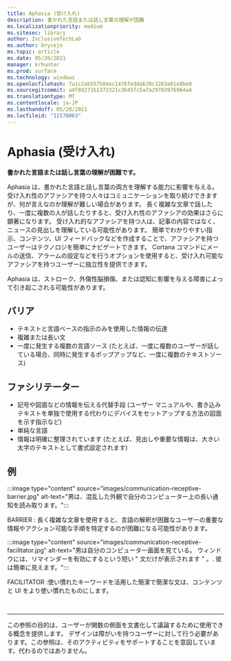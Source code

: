 ```yaml
---
title: Aphasia (受け入れ)
description: 書かれた言語または話し言葉の理解が困難
ms.localizationpriority: medium
ms.sitesec: library
author: InclusiveTechLab
ms.author: brycejo
ms.topic: article
ms.date: 05/20/2021
manager: krhunter
ms.prod: surface
ms.technology: windows
ms.openlocfilehash: 7a1c2ab557584ec1476fedda639c1263e61e8be8
ms.sourcegitcommit: a4f8d271b1372321c3b45fc5a7a29703976964a4
ms.translationtype: MT
ms.contentlocale: ja-JP
ms.lasthandoff: 05/20/2021
ms.locfileid: "11578063"
---
```

# <a name="aphasia-receptive"></a>Aphasia (受け入れ)

**書かれた言語または話し言葉の理解が困難です。**

Aphasia は、書かれた言語と話し言葉の両方を理解する能力に影響を与える。 受け入れ性のアファシアを持つ人々はコミュニケーションを取り続けできますが、何が言えなのか理解が難しい場合があります。 長く複雑な文章で話したり、一度に複数の人が話したりすると、受け入れ性のアファシアの効果はさらに顕著になります。 受け入れ的なアファシアを持つ人は、記事の内容ではなく、ニュースの見出しを理解している可能性があります。 簡単でわかりやすい指示、コンテンツ、UI フィードバックなどを作成することで、アファシアを持つユーザーはテクノロジを簡単にナビゲートできます。 Cortana コマンドにメールの送信、アラームの設定などを行うオプションを使用すると、受け入れ可能なアファシアを持つユーザーに独立性を提供できます。

Aphasia は、ストローク、外傷性脳損傷、または認知に影響を与える障害によって引き起こされる可能性があります。

## <a name="barriers"></a>バリア

* テキストと言語ベースの指示のみを使用した情報の伝達
* 複雑または長い文
* 一度に発生する複数の言語ソース (たとえば、一度に複数のユーザーが話している場合、同時に発生するポップアップなど、一度に複数のテキストソース)

## <a name="facilitators"></a>ファシリテーター

* 記号や図面などの情報を伝える代替手段 (ユーザー マニュアルや、書き込みテキストを単独で使用する代わりにデバイスをセットアップする方法の図面を示す指示など)
* 単純な言語
* 情報は明確に整理されています (たとえば、見出しや重要な情報は、大きい太字のテキストとして書式設定されます)

## <a name="examples"></a>例

:::image type="content" source="images/communication-receptive-barrier.jpg" alt-text="男は、混乱した外観で自分のコンピューター上の長い通知を読み取ります。":::

BARRIER : 長く複雑な文章を使用すると、言語の解釈が困難なユーザーの重要な情報やアクション可能な手順を特定するのが困難になる可能性があります。 

:::image type="content" source="images/communication-receptive-facilitator.jpg" alt-text="男は自分のコンピューター画面を見ている。 ウィンドウには、リマインダーを有効にするという短い &quot; 文だけが表示されます &quot; 。. 彼は簡単に見えます。":::

FACILITATOR :使い慣れたキーワードを活用した簡潔で簡潔な文は、コンテンツと UI をより使い慣れたものにします。

&nbsp;

[comment]: # (フッター ステートメント)
___
この参照の目的は、ユーザーが関数の側面を文書化して議論するために使用できる概念を提供します。 デザインは障がいを持つユーザーに対して行う必要があります。この参照は、そのアクティビティをサポートすることを意図しています。代わるのではありません。 